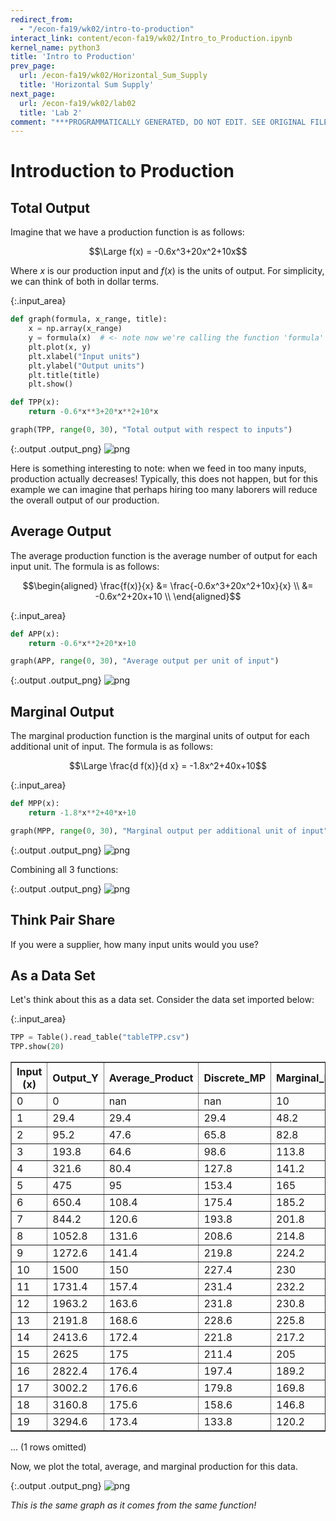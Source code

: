 ```yaml
---
redirect_from:
  - "/econ-fa19/wk02/intro-to-production"
interact_link: content/econ-fa19/wk02/Intro_to_Production.ipynb
kernel_name: python3
title: 'Intro to Production'
prev_page:
  url: /econ-fa19/wk02/Horizontal_Sum_Supply
  title: 'Horizontal Sum Supply'
next_page:
  url: /econ-fa19/wk02/lab02
  title: 'Lab 2'
comment: "***PROGRAMMATICALLY GENERATED, DO NOT EDIT. SEE ORIGINAL FILES IN /content***"
---
```

# Introduction to Production

## Total Output

Imagine that we have a production function is as follows: 

$$\Large f(x) = -0.6x^3+20x^2+10x$$

Where $x$ is our production input and $f(x)$ is the units of output. For simplicity, we can think of both in dollar terms. 



{:.input_area}
```python
def graph(formula, x_range, title):  
    x = np.array(x_range)  
    y = formula(x)  # <- note now we're calling the function 'formula' with x
    plt.plot(x, y)
    plt.xlabel("Input units")
    plt.ylabel("Output units")
    plt.title(title)
    plt.show()  

def TPP(x):
    return -0.6*x**3+20*x**2+10*x

graph(TPP, range(0, 30), "Total output with respect to inputs")
```



{:.output .output_png}
![png](../../images/econ-fa19/wk02/Intro_to_Production_3_0.png)



Here is something interesting to note: when we feed in too many inputs, production actually decreases! Typically, this does not happen, but for this example we can imagine that perhaps hiring too many laborers will reduce the overall output of our production.

## Average Output

The average production function is the average number of output for each input unit. The formula is as follows:

$$\begin{aligned} 
\frac{f(x)}{x} &= \frac{-0.6x^3+20x^2+10x}{x} \\
&= -0.6x^2+20x+10 \\
\end{aligned}$$



{:.input_area}
```python
def APP(x):
    return -0.6*x**2+20*x+10

graph(APP, range(0, 30), "Average output per unit of input")
```



{:.output .output_png}
![png](../../images/econ-fa19/wk02/Intro_to_Production_7_0.png)



## Marginal Output

The marginal production function is the marginal units of output for each additional unit of input. The formula is as follows:

$$\Large \frac{d f(x)}{d x} = -1.8x^2+40x+10$$



{:.input_area}
```python
def MPP(x):
    return -1.8*x**2+40*x+10

graph(MPP, range(0, 30), "Marginal output per additional unit of input")
```



{:.output .output_png}
![png](../../images/econ-fa19/wk02/Intro_to_Production_10_0.png)



Combining all 3 functions:





{:.output .output_png}
![png](../../images/econ-fa19/wk02/Intro_to_Production_12_0.png)



## Think Pair Share
If you were a supplier, how many input units would you use?

## As a Data Set

Let's think about this as a data set. Consider the data set imported below:



{:.input_area}
```python
TPP = Table().read_table("tableTPP.csv")
TPP.show(20)
```



<div markdown="0" class="output output_html">
<table border="1" class="dataframe">
    <thead>
        <tr>
            <th>Input (x)</th> <th>Output_Y</th> <th>Average_Product</th> <th>Discrete_MP</th> <th>Marginal_Product</th>
        </tr>
    </thead>
    <tbody>
        <tr>
            <td>0        </td> <td>0       </td> <td>nan            </td> <td>nan        </td> <td>10              </td>
        </tr>
        <tr>
            <td>1        </td> <td>29.4    </td> <td>29.4           </td> <td>29.4       </td> <td>48.2            </td>
        </tr>
        <tr>
            <td>2        </td> <td>95.2    </td> <td>47.6           </td> <td>65.8       </td> <td>82.8            </td>
        </tr>
        <tr>
            <td>3        </td> <td>193.8   </td> <td>64.6           </td> <td>98.6       </td> <td>113.8           </td>
        </tr>
        <tr>
            <td>4        </td> <td>321.6   </td> <td>80.4           </td> <td>127.8      </td> <td>141.2           </td>
        </tr>
        <tr>
            <td>5        </td> <td>475     </td> <td>95             </td> <td>153.4      </td> <td>165             </td>
        </tr>
        <tr>
            <td>6        </td> <td>650.4   </td> <td>108.4          </td> <td>175.4      </td> <td>185.2           </td>
        </tr>
        <tr>
            <td>7        </td> <td>844.2   </td> <td>120.6          </td> <td>193.8      </td> <td>201.8           </td>
        </tr>
        <tr>
            <td>8        </td> <td>1052.8  </td> <td>131.6          </td> <td>208.6      </td> <td>214.8           </td>
        </tr>
        <tr>
            <td>9        </td> <td>1272.6  </td> <td>141.4          </td> <td>219.8      </td> <td>224.2           </td>
        </tr>
        <tr>
            <td>10       </td> <td>1500    </td> <td>150            </td> <td>227.4      </td> <td>230             </td>
        </tr>
        <tr>
            <td>11       </td> <td>1731.4  </td> <td>157.4          </td> <td>231.4      </td> <td>232.2           </td>
        </tr>
        <tr>
            <td>12       </td> <td>1963.2  </td> <td>163.6          </td> <td>231.8      </td> <td>230.8           </td>
        </tr>
        <tr>
            <td>13       </td> <td>2191.8  </td> <td>168.6          </td> <td>228.6      </td> <td>225.8           </td>
        </tr>
        <tr>
            <td>14       </td> <td>2413.6  </td> <td>172.4          </td> <td>221.8      </td> <td>217.2           </td>
        </tr>
        <tr>
            <td>15       </td> <td>2625    </td> <td>175            </td> <td>211.4      </td> <td>205             </td>
        </tr>
        <tr>
            <td>16       </td> <td>2822.4  </td> <td>176.4          </td> <td>197.4      </td> <td>189.2           </td>
        </tr>
        <tr>
            <td>17       </td> <td>3002.2  </td> <td>176.6          </td> <td>179.8      </td> <td>169.8           </td>
        </tr>
        <tr>
            <td>18       </td> <td>3160.8  </td> <td>175.6          </td> <td>158.6      </td> <td>146.8           </td>
        </tr>
        <tr>
            <td>19       </td> <td>3294.6  </td> <td>173.4          </td> <td>133.8      </td> <td>120.2           </td>
        </tr>
    </tbody>
</table>
<p>... (1 rows omitted)</p>
</div>


Now, we plot the total, average, and marginal production for this data.





{:.output .output_png}
![png](../../images/econ-fa19/wk02/Intro_to_Production_17_0.png)



_This is the same graph as it comes from the same function!_

 
